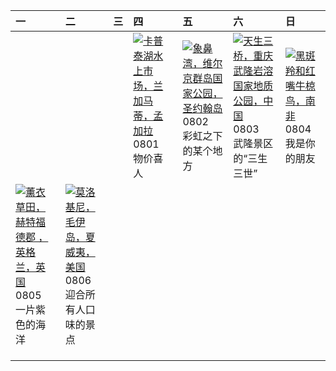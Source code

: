 | 一                                                                                                                                                                                                             | 二                                                                                                                                                                                               | 三   | 四                                                                                                                                                                                   | 五                                                                                                                                                                                     | 六                                                                                                                                                                                               | 日                                                                                                                                                                                        |
|:--------------------------------------------------------------------------------------------------------------------------------------------------------------------------------------------------------------|:------------------------------------------------------------------------------------------------------------------------------------------------------------------------------------------------|:----|:------------------------------------------------------------------------------------------------------------------------------------------------------------------------------------|:--------------------------------------------------------------------------------------------------------------------------------------------------------------------------------------|:------------------------------------------------------------------------------------------------------------------------------------------------------------------------------------------------|:-----------------------------------------------------------------------------------------------------------------------------------------------------------------------------------------|
|                                                                                                                                                                                                               |                                                                                                                                                                                                 |     | [![](https://www.bing.com/th?id=OHR.KaptaiLake_ZH-CN9085738832_320x240.jpg '卡普泰湖水上市场，兰加马蒂，孟加拉')](https://www.bing.com/th?id=OHR.KaptaiLake_ZH-CN9085738832_UHD.jpg)<br>0801<br>物价喜人 | [![](https://www.bing.com/th?id=OHR.TrunkBay_ZH-CN9268190655_320x240.jpg '象鼻湾，维尔京群岛国家公园，圣约翰岛')](https://www.bing.com/th?id=OHR.TrunkBay_ZH-CN9268190655_UHD.jpg)<br>0802<br>彩虹之下的某个地方 | [![](https://www.bing.com/th?id=OHR.WulongKarst_ZH-CN9386528384_320x240.jpg '天生三桥，重庆武隆岩溶国家地质公园，中国')](https://www.bing.com/th?id=OHR.WulongKarst_ZH-CN9386528384_UHD.jpg)<br>0803<br>武隆景区的“三生三世” | [![](https://www.bing.com/th?id=OHR.ImpalaOxpecker_ZH-CN9652434873_320x240.jpg '黑斑羚和红嘴牛椋鸟，南非')](https://www.bing.com/th?id=OHR.ImpalaOxpecker_ZH-CN9652434873_UHD.jpg)<br>0804<br>我是你的朋友 |
| [![](https://www.bing.com/th?id=OHR.HertfordshireLavender_ZH-CN9771886404_320x240.jpg '薰衣草田，赫特福德郡 ，英格兰，英国')](https://www.bing.com/th?id=OHR.HertfordshireLavender_ZH-CN9771886404_UHD.jpg)<br>0805<br>一片紫色的海洋 | [![](https://www.bing.com/th?id=OHR.MolokiniHawaii_ZH-CN0375050872_320x240.jpg '莫洛基尼，毛伊岛，夏威夷，美国')](https://www.bing.com/th?id=OHR.MolokiniHawaii_ZH-CN0375050872_UHD.jpg)<br>0806<br>迎合所有人口味的景点 |     |                                                                                                                                                                                     |                                                                                                                                                                                       |                                                                                                                                                                                                 |                                                                                                                                                                                          |
|                                                                                                                                                                                                               |                                                                                                                                                                                                 |     |                                                                                                                                                                                     |                                                                                                                                                                                       |                                                                                                                                                                                                 |                                                                                                                                                                                          |
|                                                                                                                                                                                                               |                                                                                                                                                                                                 |     |                                                                                                                                                                                     |                                                                                                                                                                                       |                                                                                                                                                                                                 |                                                                                                                                                                                          |
|                                                                                                                                                                                                               |                                                                                                                                                                                                 |     |                                                                                                                                                                                     |                                                                                                                                                                                       |                                                                                                                                                                                                 |                                                                                                                                                                                          |